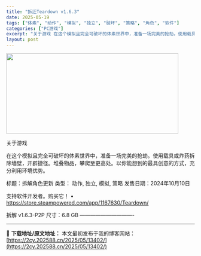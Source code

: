 ```yaml
---
title: "拆迁Teardown v1.6.3"
date: 2025-05-19
tags: ["体素", "动作", "模拟", "独立", "破坏", "策略", "角色", "软件"]
categories: ["PC游戏"]
excerpt: "关于游戏 在这个模拟且完全可破坏的体素世界中，准备一场完美的抢劫。使用载具或炸药拆除墙壁，开辟捷径。堆叠物品，攀爬至更高处。以你能想到的最具创意的方式，充分利用环境优势。 标题：拆解角色更新 类型： 动作, 独立, 模拟, 策略 发售日期：2024年10月10日 支持软件开发者。购买它！ • htt&hellip;"
layout: post
---
```


<img class="aligncenter size-full wp-image-13399" src="https://2cy.202588.cn/wp-content/uploads/2025/05/2025051912442498.webp" alt="" width="460" height="215" />

关于游戏

在这个模拟且完全可破坏的体素世界中，准备一场完美的抢劫。使用载具或炸药拆除墙壁，开辟捷径。堆叠物品，攀爬至更高处。以你能想到的最具创意的方式，充分利用环境优势。

标题：拆解角色更新
类型： 动作, 独立, 模拟, 策略
发售日期：2024年10月10日

支持软件开发者。购买它！
• https://store.steampowered.com/app/1167630/Teardown/

拆解 v1.6.3-P2P
尺寸：6.8 GB
——————————- 

---
📖 **下载地址/原文地址：** 本文最初发布于我的博客网站：[https://2cy.202588.cn/2025/05/13402/](https://2cy.202588.cn/2025/05/13402/)
